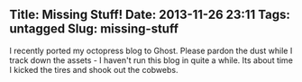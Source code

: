 Title: Missing Stuff!
Date: 2013-11-26 23:11
Tags: untagged
Slug: missing-stuff
---
I recently ported my octopress blog to Ghost. Please pardon the dust while I track down the assets - I haven't run this blog in quite a while. Its about time I kicked the tires and shook out the cobwebs.